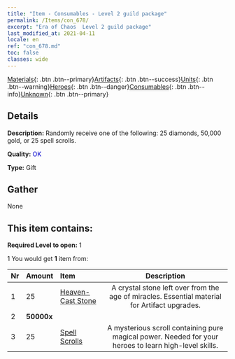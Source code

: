 ```yaml
---
title: "Item - Consumables - Level 2 guild package"
permalink: /Items/con_678/
excerpt: "Era of Chaos  Level 2 guild package"
last_modified_at: 2021-04-11
locale: en
ref: "con_678.md"
toc: false
classes: wide
---
```

 [Materials](/Items/){: .btn .btn--primary}[Artifacts](/Items/Artifacts/){: .btn .btn--success}[Units](/Items/Units/){: .btn .btn--warning}[Heroes](/Items/Heroes/){: .btn .btn--danger}[Consumables](/Items/Consumables/){: .btn .btn--info}[Unknown](/Items/Unknown/){: .btn .btn--primary}

## Details
 **Description:** Randomly receive one of the following: 25 diamonds, 50,000 gold, or 25 spell scrolls.

 **Quality:** <span style="color: #0000CD">OK</span>

 **Type:** Gift

## Gather

  None

## This item contains:

 **Required Level to open:** 1

 1 You would get **1** item  from:

  | Nr | Amount |     Item    | Description |
  |:---|:-------|:------------|:-----------:|
  | 1 | 25 | [Heaven-Cast Stone](/Items/art_188/) | A crystal stone left over from the age of miracles. Essential material for Artifact upgrades. | 
  | 2 |  **50000x** | <i class="fas fa-coins"/> |  | 
  | 3 | 25 | [Spell Scrolls](/Items/con_694/) | A mysterious scroll containing pure magical power. Needed for your heroes to learn high-level skills. | 
